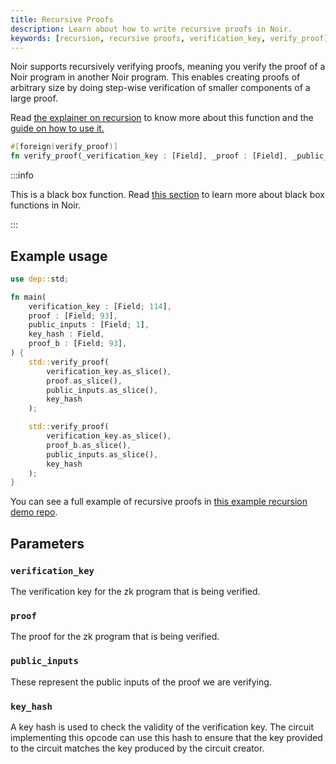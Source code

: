 ```yaml
---
title: Recursive Proofs
description: Learn about how to write recursive proofs in Noir.
keywords: [recursion, recursive proofs, verification_key, verify_proof]
---
```


Noir supports recursively verifying proofs, meaning you verify the proof of a Noir program in another Noir program. This enables creating proofs of arbitrary size by doing step-wise verification of smaller components of a large proof.

Read [the explainer on recursion](../../explainers/explainer-recursion.md) to know more about this function and the [guide on how to use it.](../../how_to/how-to-recursion.md)

```rust
#[foreign(verify_proof)]
fn verify_proof(_verification_key : [Field], _proof : [Field], _public_input : Field, _key_hash : Field) {}
```

:::info

This is a black box function. Read [this section](./black_box_fns) to learn more about black box functions in Noir.

:::

## Example usage

```rust
use dep::std;

fn main(
    verification_key : [Field; 114],
    proof : [Field; 93],
    public_inputs : [Field; 1],
    key_hash : Field,
    proof_b : [Field; 93],
) {
    std::verify_proof(
        verification_key.as_slice(),
        proof.as_slice(),
        public_inputs.as_slice(),
        key_hash
    );

    std::verify_proof(
        verification_key.as_slice(),
        proof_b.as_slice(),
        public_inputs.as_slice(),
        key_hash
    );
}
```

You can see a full example of recursive proofs in [this example recursion demo repo](https://github.com/noir-lang/noir-examples/tree/master/recursion).

## Parameters

### `verification_key`

The verification key for the zk program that is being verified.

### `proof`

The proof for the zk program that is being verified.

### `public_inputs`

These represent the public inputs of the proof we are verifying.

### `key_hash`

A key hash is used to check the validity of the verification key. The circuit implementing this opcode can use this hash to ensure that the key provided to the circuit matches the key produced by the circuit creator.
